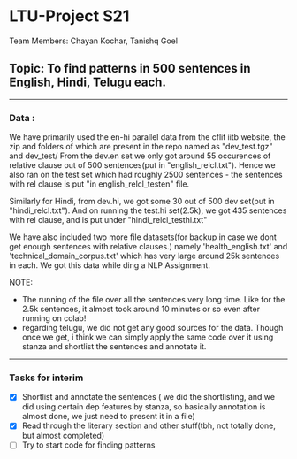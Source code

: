 # LTU-Project S21
Team Members: Chayan Kochar, Tanishq Goel

## Topic: To find patterns in 500 sentences in English, Hindi, Telugu each.

---
### Data :

We have primarily used the en-hi parallel data from the cflit iitb website, the zip and folders of which are present in the repo named as "dev_test.tgz" and dev_test/
From the dev.en set we only got around 55 occurences of relative clause out of 500 sentences(put in "english_relcl.txt"). Hence we also ran on the test set which had roughly 2500 sentences - the sentences with rel clause is put "in english_relcl_testen" file.

Similarly for Hindi, from dev.hi, we got some 30 out of 500 dev set(put in "hindi_relcl.txt"). And on running the test.hi set(2.5k), we got 435 sentences with rel clause, and is put under "hindi_relcl_testhi.txt"

We have also included two more file datasets(for backup in case we dont get enough sentences with relative clauses.) namely 'health_english.txt' and 'technical_domain_corpus.txt' which has very large around 25k sentences in each. We got this data while ding a NLP Assignment.

NOTE: 
- The running of the file over all the sentences very long time. Like for the 2.5k sentences, it almost took around 10 minutes or so even after running on colab!
- regarding telugu, we did not get any good sources for the data. Though once we get, i think we can simply apply the same code over it using stanza and shortlist the sentences and annotate it.

---

### Tasks for interim

- [X] Shortlist and annotate the sentences ( we did the shortlisting, and we did using certain dep features by stanza, so basically annotation is almost done, we just need to present it in a file)
- [x] Read through the literary section and other stuff(tbh, not totally done, but almost completed)
- [ ] Try to start code for finding patterns
